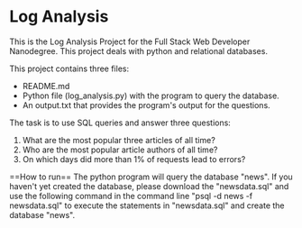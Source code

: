 # Log Analysis
This is the Log Analysis Project for the Full Stack Web Developer Nanodegree.
This project deals with python and relational databases.

This project contains three files:
+ README.md
+ Python file (log_analysis.py) with the program to query the database.
+ An output.txt that provides the program's output for the questions.

The task is to use SQL queries and answer three questions:
1. What are the most popular three articles of all time?
2. Who are the most popular article authors of all time?
3. On which days did more than 1% of requests lead to errors?

==How to run==
The python program will query the database "news". If you haven't yet created the database,
please download the "newsdata.sql" and use the following command in the command line "psql -d news -f newsdata.sql"
to execute the statements in "newsdata.sql" and create the database "news".
